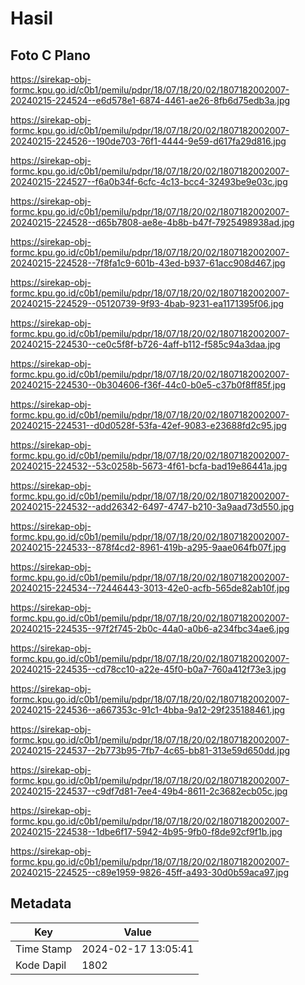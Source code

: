 # Hasil

## Foto C Plano

https://sirekap-obj-formc.kpu.go.id/c0b1/pemilu/pdpr/18/07/18/20/02/1807182002007-20240215-224524--e6d578e1-6874-4461-ae26-8fb6d75edb3a.jpg

https://sirekap-obj-formc.kpu.go.id/c0b1/pemilu/pdpr/18/07/18/20/02/1807182002007-20240215-224526--190de703-76f1-4444-9e59-d617fa29d816.jpg

https://sirekap-obj-formc.kpu.go.id/c0b1/pemilu/pdpr/18/07/18/20/02/1807182002007-20240215-224527--f6a0b34f-6cfc-4c13-bcc4-32493be9e03c.jpg

https://sirekap-obj-formc.kpu.go.id/c0b1/pemilu/pdpr/18/07/18/20/02/1807182002007-20240215-224528--d65b7808-ae8e-4b8b-b47f-7925498938ad.jpg

https://sirekap-obj-formc.kpu.go.id/c0b1/pemilu/pdpr/18/07/18/20/02/1807182002007-20240215-224528--7f8fa1c9-601b-43ed-b937-61acc908d467.jpg

https://sirekap-obj-formc.kpu.go.id/c0b1/pemilu/pdpr/18/07/18/20/02/1807182002007-20240215-224529--05120739-9f93-4bab-9231-ea1171395f06.jpg

https://sirekap-obj-formc.kpu.go.id/c0b1/pemilu/pdpr/18/07/18/20/02/1807182002007-20240215-224530--ce0c5f8f-b726-4aff-b112-f585c94a3daa.jpg

https://sirekap-obj-formc.kpu.go.id/c0b1/pemilu/pdpr/18/07/18/20/02/1807182002007-20240215-224530--0b304606-f36f-44c0-b0e5-c37b0f8ff85f.jpg

https://sirekap-obj-formc.kpu.go.id/c0b1/pemilu/pdpr/18/07/18/20/02/1807182002007-20240215-224531--d0d0528f-53fa-42ef-9083-e23688fd2c95.jpg

https://sirekap-obj-formc.kpu.go.id/c0b1/pemilu/pdpr/18/07/18/20/02/1807182002007-20240215-224532--53c0258b-5673-4f61-bcfa-bad19e86441a.jpg

https://sirekap-obj-formc.kpu.go.id/c0b1/pemilu/pdpr/18/07/18/20/02/1807182002007-20240215-224532--add26342-6497-4747-b210-3a9aad73d550.jpg

https://sirekap-obj-formc.kpu.go.id/c0b1/pemilu/pdpr/18/07/18/20/02/1807182002007-20240215-224533--878f4cd2-8961-419b-a295-9aae064fb07f.jpg

https://sirekap-obj-formc.kpu.go.id/c0b1/pemilu/pdpr/18/07/18/20/02/1807182002007-20240215-224534--72446443-3013-42e0-acfb-565de82ab10f.jpg

https://sirekap-obj-formc.kpu.go.id/c0b1/pemilu/pdpr/18/07/18/20/02/1807182002007-20240215-224535--97f2f745-2b0c-44a0-a0b6-a234fbc34ae6.jpg

https://sirekap-obj-formc.kpu.go.id/c0b1/pemilu/pdpr/18/07/18/20/02/1807182002007-20240215-224535--cd78cc10-a22e-45f0-b0a7-760a412f73e3.jpg

https://sirekap-obj-formc.kpu.go.id/c0b1/pemilu/pdpr/18/07/18/20/02/1807182002007-20240215-224536--a667353c-91c1-4bba-9a12-29f235188461.jpg

https://sirekap-obj-formc.kpu.go.id/c0b1/pemilu/pdpr/18/07/18/20/02/1807182002007-20240215-224537--2b773b95-7fb7-4c65-bb81-313e59d650dd.jpg

https://sirekap-obj-formc.kpu.go.id/c0b1/pemilu/pdpr/18/07/18/20/02/1807182002007-20240215-224537--c9df7d81-7ee4-49b4-8611-2c3682ecb05c.jpg

https://sirekap-obj-formc.kpu.go.id/c0b1/pemilu/pdpr/18/07/18/20/02/1807182002007-20240215-224538--1dbe6f17-5942-4b95-9fb0-f8de92cf9f1b.jpg

https://sirekap-obj-formc.kpu.go.id/c0b1/pemilu/pdpr/18/07/18/20/02/1807182002007-20240215-224525--c89e1959-9826-45ff-a493-30d0b59aca97.jpg


## Metadata

| Key        | Value               |
| ---------- | ------------------- |
| Time Stamp | 2024-02-17 13:05:41 |
| Kode Dapil | 1802                |



